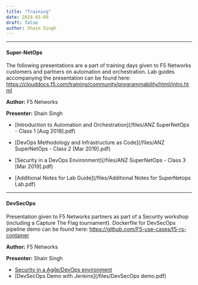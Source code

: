 ```yaml
---
title: "Training"
date: 2019-03-09
draft: false
author: Shain Singh
---
```


<hr />

#### Super-NetOps

The following presentations are a part of training days given to F5 Networks customers and partners
on automation and orchestration. Lab guides accompanying the presentation can be found here: https://clouddocs.f5.com/training/community/programmability/html/intro.html

**Author:** F5 Networks

**Presenter:** Shain Singh

 - [Introduction to Automation and Orchestration](/files/ANZ SuperNetOps - Class 1 \[Aug 2018\].pdf)

 - [DevOps Methodology and Infrastructure as Code](/files/ANZ SuperNetOps - Class 2 \[Mar 2019\].pdf)

 - [Security in a DevOps Environment](/files/ANZ SuperNetOps - Class 3 \[Mar 2019\].pdf)

 - [Additional Notes for Lab Guide](/files/Additional Notes for SuperNetops Lab.pdf)

<hr  />

#### DevSecOps

Presentation given to F5 Networks partners as part of a Security workshop (including a Capture The Flag tournament).
Dockerfile for DevSecOps pipeline demo can be found here: https://github.com/F5-use-cases/f5-rs-container

**Author:** F5 Networks

**Presenter:** Shain Singh

- [Security in a Agile/DevOps environment](/files/DevSecOps.pdf)
- [DevSecOps Demo with Jenkins](/files/DevSecOps demo.pdf)
